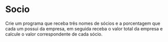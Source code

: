 # Socio
Crie um programa que receba três nomes de sócios e a porcentagem que cada um possui da empresa, em seguida receba o valor total da empresa e calcule o valor correspondente de cada sócio.

